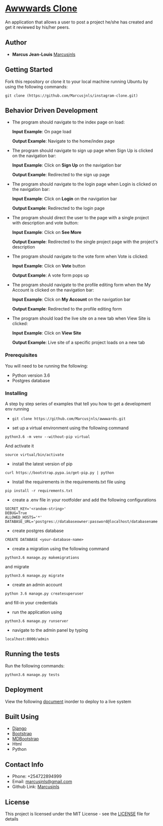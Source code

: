 # [Awwwards Clone](https://markozy-awwwards.herokuapp.com/)

An application that allows a user to post a project he/she has created and get it reviewed by his/her peers.

## Author

* **Marcus Jean-Louis**  [Marcusjnls](https://github.com/Marcusjnls)

## Getting Started

Fork this repository or clone it to your local machine running Ubuntu by using the following commands:
```
git clone (https://github.com/Marcusjnls/instagram-clone.git)
```

## Behavior Driven Development
* The program should navigate to the index page on load:

     **Input Example**: On page load

     **Output Example**: Navigate to the home/index page

* The program should navigate to sign up page when Sign Up is clicked on the navigation bar:

     **Input Example**: Click on **Sign Up** on the navigation bar

     **Output Example**: Redirected to the sign up page

* The program should navigate to the login page when Login is clicked on the navigation bar:

     **Input Example**: Click on **Login** on the navigation bar

     **Output Example**: Redirected to the login page

* The program should direct the user to the page with a single project with description and vote button:

    **Input Example**: Click on **See More**

    **Output Example**: Redirected to the single project page with the project's description

* The program should navigate to the vote form when Vote is clicked:

    **Input Example**: Click on **Vote** button

    **Output Example**: A vote form pops up

* The program should navigate to the profile editing form when the My Account is clicked on the navigation bar:

    **Input Example**: Click on **My Account** on the navigation bar

    **Output Example**: Redirected to the profile editing form

* The program should load the live site on a new tab when View Site is clicked:

    **Input Example**: Click on **View Site**

    **Output Example**: Live site of a specific project loads on a new tab

### Prerequisites

You will need to be running the following:

* Python version 3.6
* Postgres database

### Installing

A step by step series of examples that tell you how to get a development env running

* `git clone https://github.com/Marcusjnls/awwwards.git`

* set up a virtual environment using the following command
```
python3.6 -m venv --without-pip virtual
```

And activate it

```
source virtual/bin/activate
```
* install the latest version of pip

```
curl https://bootstrap.pypa.io/get-pip.py | python
```

* Install the requirements in the requirements.txt file using
```
pip install -r requirements.txt
```

* create a .env file in your rootfolder and add the following configurations
```
SECRET_KEY='<random-string>'
DEBUG=True
ALLOWED_HOSTS='*'
DATABASE_URL='postgres://databaseowner:password@localhost/databasename'
```

* create postgres database
```
CREATE DATABASE <your-database-name>
```

* create a migration using the following command
```
python3.6 manage.py makemigrations
```

and migrate

```
python3.6 manage.py migrate
```

* create an admin account
```
python 3.6 manage.py createsuperuser
```
and fill-in your credentials

* run the application using 
```
python3.6 manage.py runserver
```

* navigate to the admin panel by typing 
```
localhost:8000/admin
```

## Running the tests

Run the following commands:
```
python3.6 manage.py tests
```

## Deployment

View the following [document](https://github.com/jakhax/deploying-django-to-heroku-manual) inorder to deploy to a live system

## Built Using

* [Django](https://www.djangoproject.com/download/)
* [Bootstrap](https://getbootstrap.com)
* [MDBootstrap](https://mdbootstrap.com/)
* Html
* Python

## Contact Info

* Phone: +254722894999
* Email: marcusjnls@gmail.com
* Github Link: [Marcusjnls](https://github.com/Marcusjnls)

## License

This project is licensed under the MIT License - see the [LICENSE](LICENSE) file for details

